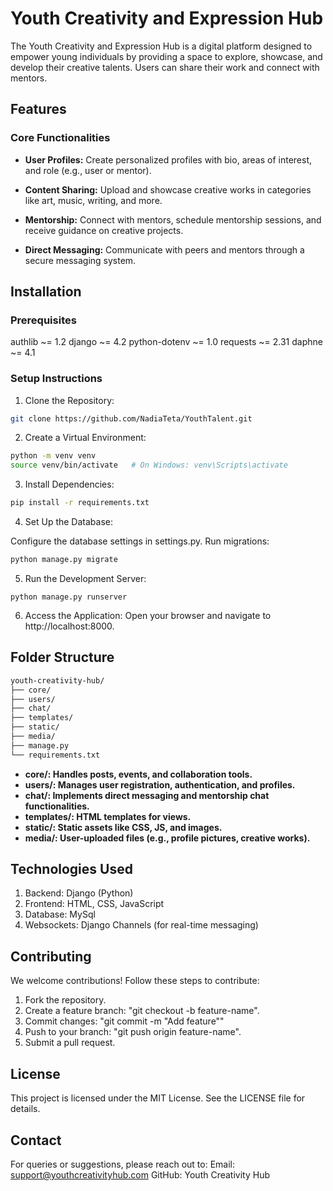 # Youth Creativity and Expression Hub
The Youth Creativity and Expression Hub is a digital platform designed to empower young individuals by providing a space to explore, showcase, and develop their creative talents. Users can share their work and connect with mentors.

## Features
### Core Functionalities
- **User Profiles:**
Create personalized profiles with bio, areas of interest, and role (e.g., user or mentor).

- **Content Sharing:**
Upload and showcase creative works in categories like art, music, writing, and more.

- **Mentorship:**
Connect with mentors, schedule mentorship sessions, and receive guidance on creative projects.

- **Direct Messaging:**
Communicate with peers and mentors through a secure messaging system.

## Installation
### Prerequisites
authlib ~= 1.2
django ~= 4.2
python-dotenv ~= 1.0
requests ~= 2.31
daphne ~= 4.1 

### Setup Instructions
1. Clone the Repository:

```sh
git clone https://github.com/NadiaTeta/YouthTalent.git
```

2. Create a Virtual Environment:

```sh
python -m venv venv
source venv/bin/activate   # On Windows: venv\Scripts\activate
```

3. Install Dependencies:

```sh
pip install -r requirements.txt
```

4. Set Up the Database:

Configure the database settings in settings.py.
Run migrations:

```sh
python manage.py migrate
```

5. Run the Development Server:

```
python manage.py runserver
```

6. Access the Application:
Open your browser and navigate to http://localhost:8000.

## Folder Structure
```sh
youth-creativity-hub/
├── core/
├── users/
├── chat/
├── templates/
├── static/
├── media/
├── manage.py
└── requirements.txt
```
- **core/: Handles posts, events, and collaboration tools.**
- **users/: Manages user registration, authentication, and profiles.**
- **chat/: Implements direct messaging and mentorship chat functionalities.**
- **templates/: HTML templates for views.**
- **static/: Static assets like CSS, JS, and images.**
- **media/: User-uploaded files (e.g., profile pictures, creative works).**
   
## Technologies Used
1. Backend: Django (Python)
2. Frontend: HTML, CSS, JavaScript
3. Database: MySql
4. Websockets: Django Channels (for real-time messaging)
   
## Contributing
We welcome contributions! Follow these steps to contribute:

1. Fork the repository.
2. Create a feature branch: "git checkout -b feature-name".
3. Commit changes: "git commit -m "Add feature""
4. Push to your branch: "git push origin feature-name".
5. Submit a pull request.
 
## License
This project is licensed under the MIT License. See the LICENSE file for details.

## Contact
For queries or suggestions, please reach out to:
Email: support@youthcreativityhub.com
GitHub: Youth Creativity Hub
